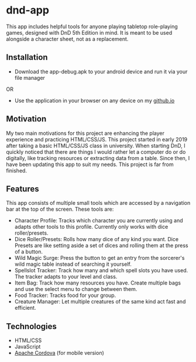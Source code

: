 # dnd-app
This app includes helpful tools for anyone playing tabletop role-playing games, designed with DnD 5th Edition in mind. It is meant to be used alongside a character sheet, not as a replacement. 


## Installation
<ul><li>Download the app-debug.apk to your android device and run it via your file manager</li></ul>
OR
<ul><li>Use the application in your browser on any device on my <a href="https://rylzgebalg.github.io/www/index.html">github.io</a></li></ul>


## Motivation
My two main motivations for this project are enhancing the player experience and practicing HTML/CSS/JS. This project started in early 2019 after taking a basic HTML/CSS/JS class in university. When starting DnD, I quickly noticed that there are things I would rather let a computer do or do digitally, like tracking resources or extracting data from a table. Since then, I have been updating this app to suit my needs. This project is far from finished.


## Features
This app consists of multiple small tools which are accessed by a navigation bar at the top of the screen. These tools are:
<ul>
  <li>Character Profile: Tracks which character you are currently using and adapts other tools to this profile. Currently only works with dice roller/presets.</li>
  <li>Dice Roller/Presets: Rolls how many dice of any kind you want. Dice Presets are like setting aside a set of dices and rolling them at the press of a button.</li>
  <li>Wild Magic Surge: Press the button to get an entry from the sorcerer's wild magic table instead of searching it yourself.</li>
  <li>Spellslot Tracker: Track how many and which spell slots you have used. The tracker adapts to your level and class.</li>
  <li>Item Bag: Track how many resources you have. Create multiple bags and use the select menu to change between them. </li>
  <li>Food Tracker: Tracks food for your group.</li>
  <li>Creature Manager: Let multiple creatures of the same kind act fast and efficient.  </li>
</ul>


## Technologies
<ul>
  <li>HTML/CSS</li>
  <li>JavaScript</li>
  <li> <a href="https://cordova.apache.org">Apache Cordova</a> (for mobile version)</li>
</ul>
